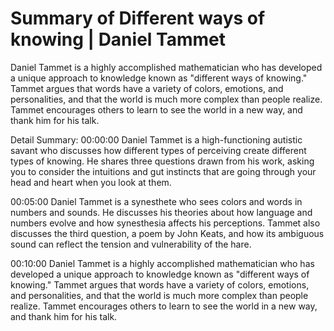 # Summary of Different ways of knowing | Daniel Tammet

Daniel Tammet is a highly accomplished mathematician who has developed a unique approach to knowledge known as "different ways of knowing." Tammet argues that words have a variety of colors, emotions, and personalities, and that the world is much more complex than people realize. Tammet encourages others to learn to see the world in a new way, and thank him for his talk.

Detail Summary: 
00:00:00
Daniel Tammet is a high-functioning autistic savant who discusses how different types of perceiving create different types of knowing. He shares three questions drawn from his work, asking you to consider the intuitions and gut instincts that are going through your head and heart when you look at them.

00:05:00
Daniel Tammet is a synesthete who sees colors and words in numbers and sounds. He discusses his theories about how language and numbers evolve and how synesthesia affects his perceptions. Tammet also discusses the third question, a poem by John Keats, and how its ambiguous sound can reflect the tension and vulnerability of the hare.

00:10:00
Daniel Tammet is a highly accomplished mathematician who has developed a unique approach to knowledge known as "different ways of knowing." Tammet argues that words have a variety of colors, emotions, and personalities, and that the world is much more complex than people realize. Tammet encourages others to learn to see the world in a new way, and thank him for his talk.

